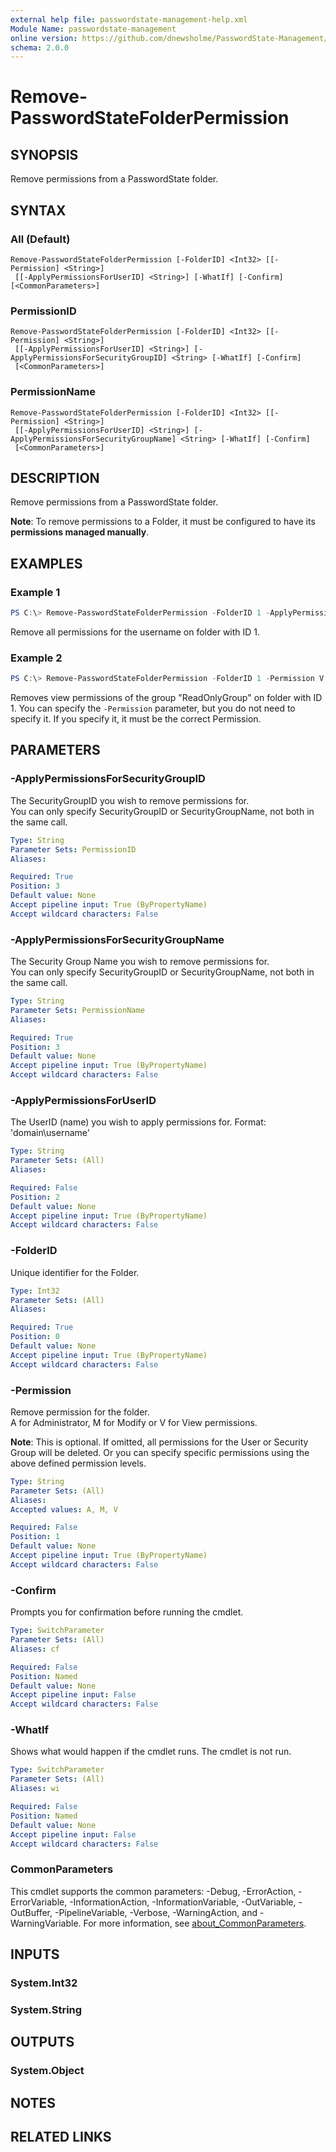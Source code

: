 ```yaml
---
external help file: passwordstate-management-help.xml
Module Name: passwordstate-management
online version: https://github.com/dnewsholme/PasswordState-Management/blob/master/docs/Remove-PasswordStateFolderPermission.md
schema: 2.0.0
---
```


# Remove-PasswordStateFolderPermission

## SYNOPSIS
Remove permissions from a PasswordState folder.

## SYNTAX

### All (Default)
```
Remove-PasswordStateFolderPermission [-FolderID] <Int32> [[-Permission] <String>]
 [[-ApplyPermissionsForUserID] <String>] [-WhatIf] [-Confirm] [<CommonParameters>]
```

### PermissionID
```
Remove-PasswordStateFolderPermission [-FolderID] <Int32> [[-Permission] <String>]
 [[-ApplyPermissionsForUserID] <String>] [-ApplyPermissionsForSecurityGroupID] <String> [-WhatIf] [-Confirm]
 [<CommonParameters>]
```

### PermissionName
```
Remove-PasswordStateFolderPermission [-FolderID] <Int32> [[-Permission] <String>]
 [[-ApplyPermissionsForUserID] <String>] [-ApplyPermissionsForSecurityGroupName] <String> [-WhatIf] [-Confirm]
 [<CommonParameters>]
```

## DESCRIPTION
Remove permissions from a PasswordState folder.

**Note**: To remove permissions to a Folder, it must be configured to have its **permissions managed manually**.

## EXAMPLES

### Example 1
```powershell
PS C:\> Remove-PasswordStateFolderPermission -FolderID 1 -ApplyPermissionsForUserID "domain\username"
```

Remove all permissions for the username on folder with ID 1.

### Example 2
```powershell
PS C:\> Remove-PasswordStateFolderPermission -FolderID 1 -Permission V -ApplyPermissionsForSecurityGroupName "ReadOnlyGroup"
```

Removes view permissions of the group "ReadOnlyGroup" on folder with ID 1. You can specify the `-Permission` parameter, but you do not need to specify it. If you specify it, it must be the correct Permission.

## PARAMETERS

### -ApplyPermissionsForSecurityGroupID
The SecurityGroupID you wish to remove permissions for.  
You can only specify SecurityGroupID or SecurityGroupName, not both in the same call.

```yaml
Type: String
Parameter Sets: PermissionID
Aliases:

Required: True
Position: 3
Default value: None
Accept pipeline input: True (ByPropertyName)
Accept wildcard characters: False
```

### -ApplyPermissionsForSecurityGroupName
The Security Group Name you wish to remove permissions for.  
You can only specify SecurityGroupID or SecurityGroupName, not both in the same call.

```yaml
Type: String
Parameter Sets: PermissionName
Aliases:

Required: True
Position: 3
Default value: None
Accept pipeline input: True (ByPropertyName)
Accept wildcard characters: False
```

### -ApplyPermissionsForUserID
The UserID (name) you wish to apply permissions for. Format: 'domain\username'

```yaml
Type: String
Parameter Sets: (All)
Aliases:

Required: False
Position: 2
Default value: None
Accept pipeline input: True (ByPropertyName)
Accept wildcard characters: False
```

### -FolderID
Unique identifier for the Folder.

```yaml
Type: Int32
Parameter Sets: (All)
Aliases:

Required: True
Position: 0
Default value: None
Accept pipeline input: True (ByPropertyName)
Accept wildcard characters: False
```

### -Permission
Remove permission for the folder.  
A for Administrator, M for Modify or V for View permissions.

**Note**: This is optional. If omitted, all permissions for the User or Security Group will be deleted. Or you can specify specific permissions using the above defined permission levels.

```yaml
Type: String
Parameter Sets: (All)
Aliases:
Accepted values: A, M, V

Required: False
Position: 1
Default value: None
Accept pipeline input: True (ByPropertyName)
Accept wildcard characters: False
```

### -Confirm
Prompts you for confirmation before running the cmdlet.

```yaml
Type: SwitchParameter
Parameter Sets: (All)
Aliases: cf

Required: False
Position: Named
Default value: None
Accept pipeline input: False
Accept wildcard characters: False
```

### -WhatIf
Shows what would happen if the cmdlet runs.
The cmdlet is not run.

```yaml
Type: SwitchParameter
Parameter Sets: (All)
Aliases: wi

Required: False
Position: Named
Default value: None
Accept pipeline input: False
Accept wildcard characters: False
```

### CommonParameters
This cmdlet supports the common parameters: -Debug, -ErrorAction, -ErrorVariable, -InformationAction, -InformationVariable, -OutVariable, -OutBuffer, -PipelineVariable, -Verbose, -WarningAction, and -WarningVariable. For more information, see [about_CommonParameters](http://go.microsoft.com/fwlink/?LinkID=113216).

## INPUTS

### System.Int32

### System.String

## OUTPUTS

### System.Object
## NOTES

## RELATED LINKS
